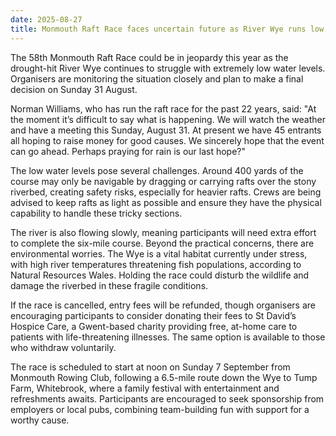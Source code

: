 ```yaml
---
date: 2025-08-27
title: Monmouth Raft Race faces uncertain future as River Wye runs low
---
```


The 58th Monmouth Raft Race could be in jeopardy this year as the drought-hit River Wye continues to struggle with extremely low water levels. Organisers are monitoring the situation closely and plan to make a final decision on Sunday 31 August.

Norman Williams, who has run the raft race for the past 22 years, said:
"At the moment it’s difficult to say what is happening. We will watch the weather and have a meeting this Sunday, August 31. At present we have 45 entrants all hoping to raise money for good causes. We sincerely hope that the event can go ahead. Perhaps praying for rain is our last hope?"

The low water levels pose several challenges. Around 400 yards of the course may only be navigable by dragging or carrying rafts over the stony riverbed, creating safety risks, especially for heavier rafts. Crews are being advised to keep rafts as light as possible and ensure they have the physical capability to handle these tricky sections.

The river is also flowing slowly, meaning participants will need extra effort to complete the six-mile course. Beyond the practical concerns, there are environmental worries. The Wye is a vital habitat currently under stress, with high river temperatures threatening fish populations, according to Natural Resources Wales. Holding the race could disturb the wildlife and damage the riverbed in these fragile conditions.

If the race is cancelled, entry fees will be refunded, though organisers are encouraging participants to consider donating their fees to St David’s Hospice Care, a Gwent-based charity providing free, at-home care to patients with life-threatening illnesses. The same option is available to those who withdraw voluntarily.

The race is scheduled to start at noon on Sunday 7 September from Monmouth Rowing Club, following a 6.5-mile route down the Wye to Tump Farm, Whitebrook, where a family festival with entertainment and refreshments awaits. Participants are encouraged to seek sponsorship from employers or local pubs, combining team-building fun with support for a worthy cause.
